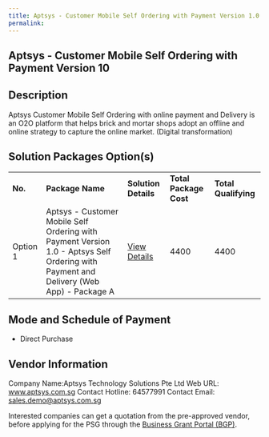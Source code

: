 ```yaml
---
title: Aptsys - Customer Mobile Self Ordering with Payment Version 1.0
permalink: 
---
```


## Aptsys - Customer Mobile Self Ordering with Payment Version 10

## Description

Aptsys Customer Mobile Self Ordering with online payment and Delivery  is an O2O platform that helps brick and mortar shops adopt an offline and online strategy to capture the online market. (Digital transformation)

## Solution Packages Option(s)

<table>
<tr>
<td><b>No.</b></td>
<td><b>Package Name</b></td>
<td><b>Solution Details</b></td>
<td><b>Total Package Cost</b></td>
<td><b>Total Qualifying</b></td>
</tr>
<tr>
<td>Option 1</td>
<td>Aptsys - Customer Mobile Self Ordering with Payment Version 1.0 - Aptsys Self Ordering with Payment and Delivery (Web App) - Package A</td>
<td><a href='https://www.gobusiness.gov.sg/images/psg/DesensitisedAptsysAnnex3CRwef22April2021_Part_1.pdf'>View Details</a></td>
<td>4400</td>
<td>4400</td>
</tr>
</table>

## Mode and Schedule of Payment

 - Direct Purchase

## Vendor Information

 Company Name:Aptsys Technology Solutions Pte Ltd 
Web URL: www.aptsys.com.sg 
Contact Hotline: 64577991 
Contact Email: sales.demo@aptsys.com.sg 


Interested companies can get a quotation from the pre-approved vendor, before applying for the PSG through the <a href='https://www.businessgrants.gov.sg/'>Business Grant Portal (BGP)</a>.
